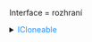 Interface = rozhraní

<details>
<summary><span style="color:#1E90FF;">ICloneable</span></summary>

- Vytvoří kopii objektu

  <details>
  <summary><span style="color:#E95A84;">Mělká</span></summary>
  
  ```c#
  public object Clone ()
  {
      // Pro referenční typy se kopíruje reference (odkaz), nikoli objekt
      return this.MemberwiseClone(); 
  }
  ```
  
  </details>
  
  <details>
  <summary><span style="color:#E95A84;">Hluboká</span></summary>
  
  Kopírování referencí jako objekt
  
  > [!WARNING]
  > Může mít vliv na výkon
  
  - Automaticky:
  
       ```c#
      public static T DeepClone<T>(T obj)
      {
          using (var ms = new MemoryStream())
          {
              var formatter = new BinaryFormatter();
              formatter.Serialize(ms, obj);
              ms.Position = 0;
      
              return (T) formatter.Deserialize(ms);
          }
      }
       ```
  
    - Ručně:
  
       ```c#
       public class Record : ICloneable
        {
            // ... other properties ...
      
            public List<string> Tnr { get; set; }
            public List<string> Ean { get; set; }
            // ... other properties ...
      
            public object Clone()
            {
                return new Record
                {
                    // ... clone other properties ...
      
                    Tnr = this.Tnr != null ? new List<string>(this.Tnr) : null,
                    Ean = this.Ean != null ? new List<string>(this.Ean) : null,
                    // ... clone other properties ...
                };
            }
        }
       ```
  
    >   [!NOTE]
    >   Stejným způsob pro klonování vnořených objektů
  
  </details>
</details>